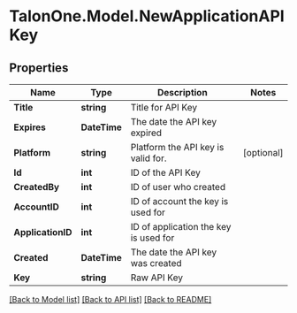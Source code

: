 
# TalonOne.Model.NewApplicationAPIKey

## Properties

Name | Type | Description | Notes
------------ | ------------- | ------------- | -------------
**Title** | **string** | Title for API Key | 
**Expires** | **DateTime** | The date the API key expired | 
**Platform** | **string** | Platform the API key is valid for. | [optional] 
**Id** | **int** | ID of the API Key | 
**CreatedBy** | **int** | ID of user who created | 
**AccountID** | **int** | ID of account the key is used for | 
**ApplicationID** | **int** | ID of application the key is used for | 
**Created** | **DateTime** | The date the API key was created | 
**Key** | **string** | Raw API Key | 

[[Back to Model list]](../README.md#documentation-for-models)
[[Back to API list]](../README.md#documentation-for-api-endpoints)
[[Back to README]](../README.md)

